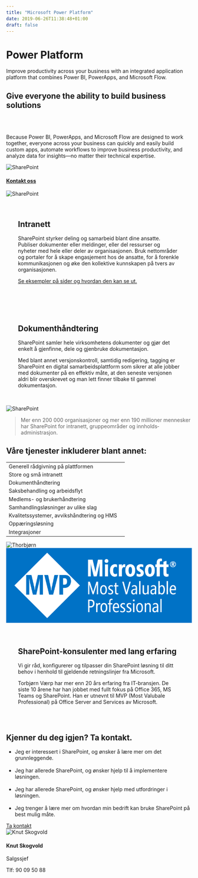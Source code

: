 ```yaml
---
title: "Microsoft Power Platform"
date: 2019-06-26T11:38:48+01:00
draft: false
---
```

<div class="container">
    <div class="row no-gutters">
        <div class="col-md-12 col-lg-6 p-4 mt-4">
            <div class="heading">
                <h1>Power Platform</h1>
            </div>
            <p>Improve productivity across your business with an integrated application platform that combines Power BI, PowerApps, and Microsoft Flow.</p>
            <h2>Give everyone the ability to build business solutions</h2><br><br>
           <p>Because Power BI, PowerApps, and Microsoft Flow are designed to work together, everyone across your business can quickly and easily build custom apps, automate workflows to improve business productivity, and analyze data for insights—no matter their technical expertise.
            </p>
        </div>    
        <div class="col-md-12 col-lg-6"><img class="img-fluid" src="/img/powerplatform1.png" alt="SharePoint" /></div>
    </div>
</div>

<div class="container-fluid bg-white mb-4">
    <div class="row content-menu text-center mx-auto">
        <!-- <div class="col-sm-12 col-md-4"><h4 class="m-0"><a href="#om">Om SharePoint</a></h4></div>
        <div class="col-sm-12 col-md-4"><h4 class="m-0"><a href="">Hvorfor oss?</a></h4></div> -->
        <div class="col-sm-12 col-md-4"><h4 class="m-0"><a href="/contact/">Kontakt oss</a></h4></div>
    </div>
</div>

<div class="container">
    <div class="row">
        <div class="col-md-12 content-case mt-4 mb-4">
            <div class="row no-gutters">
                <div class="col-md-12 col-lg-6"><img class="img-fluid" src="/img/scantrade-intranett.jpg" alt="SharePoint" /></div>
                <div class="col-md-12 col-lg-6" style="padding:2rem">
                    <div class="heading">
                        <h2>Intranett</h2>
                    </div>
                    <p>SharePoint styrker deling og samarbeid blant dine ansatte. Publiser dokumenter eller meldinger, eller del ressurser og nyheter med hele eller deler av organisasjonen. Bruk nettområder og portaler for å skape engasjement hos de ansatte, for å forenkle kommunikasjonen og øke den kollektive kunnskapen på tvers av organisasjonen.</p>
                    <p>
                    <a href="https://sharepointlookbook.azurewebsites.net/" target="_blank">Se eksempler på sider og hvordan den kan se ut.</a>
                    </p>
                </div>
            </div>
        </div>
        <div class="col-md-12 content-case mt-4 mb-4">
            <div class="row no-gutters">
                <div class="col-md-12 col-lg-6" style="padding:2rem">
                    <div class="heading">
                        <h2>Dokumenthåndtering</h2>
                    </div>
                    <p>SharePoint samler hele virksomhetens dokumenter og gjør det enkelt å gjenfinne, dele og gjenbruke dokumentasjon.</p>
                    <p>Med blant annet versjonskontroll, samtidig redigering, tagging er SharePoint en digital samarbeidsplattform som sikrer at alle jobber med dokumenter på en effektiv måte, at den seneste versjonen aldri blir overskrevet og man lett finner tilbake til gammel dokumentasjon.</p>
                </div>            
                <div class="col-md-12 col-lg-6"><img class="img-fluid" src="/img/documents.jpeg" alt="SharePoint" /></div>
            </div>
        </div>        
    </div>
</div>

<div class="container" id="referanse">
    <div class="row">
        <div class="col-sm-12 col-md-8 mx-auto mt-5 mb-5">
            <blockquote class="blockquote text-center">
            <p class="mb-0">Mer enn 200 000 organisasjoner og mer enn 190 millioner mennesker har SharePoint for intranett, gruppeområder og innholds­administrasjon.</p>
            </blockquote>
            </div>
        </div>
    </div>
</div>


<div id="om" class="container">
    <div class="row">
        <div class="col-sm-12 col-md-8 mx-auto mt-5 mb-5">
            <div class="heading text-center">
                <h2>Våre tjenester inkluderer blant annet:</h2>
            </div>
            <table class="table mt-4">
            </thead>
            <tbody>
                <tr>
                <td>Generell rådgivning på plattformen</td>
                <td></td>
                </tr>
                <tr>
                <td>Store og små intranett</td>
                <td></td>
                </tr>
                <tr>
                <td>Dokumenthåndtering</td>
                <td></td>
                </tr>
                <tr>
                <td>Saksbehandling og arbeidsflyt</td>
                <td></td>
                </tr>
                <tr>
                <td>Medlems- og brukerhåndtering</td>
                <td></td>
                </tr>
                <tr>
                <td>Samhandlingsløsninger av ulike slag</td>
                <td></td>
                </tr>
                <tr>
                <td>Kvalitetssystemer, avvikshåndtering og HMS</td>
                <td></td>
                </tr>        
                <tr>
                <td>Oppæringsløsning</td>
                <td></td>
                </tr>  
                <tr>
                <td>Integrasjoner</td>
                <td></td>
                </tr>                                  
            </tbody>
            </table>          
            </div>
        </div>
    </div>
</div>

<div class="container">
    <div class="row">
        <div class="col-md-12 content-case mt-4 mb-4">
            <div class="row no-gutters">
                <div class="col-md-12 col-lg-6"><img class="img-fluid" src="/img/thorbjorn_scene.jpg" alt="Thorbjørn" />
                                                <img class="img-fluid" src="/img/mvp.png" alt="MVP" /></div>
                <div class="col-md-12 col-lg-6" style="padding:2rem">
                    <div class="heading">
                        <h2>SharePoint-konsulenter med lang erfaring</h2>
                    </div>
                    <p>Vi gir råd, konfigurerer og tilpasser din SharePoint løsning til ditt behov i henhold til gjeldende retningslinjer fra Microsoft.</p> 
                    <p>Torbjørn Værp har mer enn 20 års erfaring fra IT-bransjen. De siste 10 årene har han jobbet med fullt fokus på Office 365, MS Teams og SharePoint. Han er utnevnt til MVP (Most Valubale Professional) på Office Server and Services av Microsoft.</p>
                </div>
            </div>
        </div>
        <div class="col-md-12 content-case mt-4 mb-4">
            <div class="row no-gutters">
                <div class="col-md-12 col-lg-9">
                    <div class="heading">
                        <h2>Kjenner du deg igjen? Ta kontakt.</h2>
                    </div>
                    <ul>
                    <li>Jeg er interessert i SharePoint, og ønsker å lære mer om det grunnleggende.</li>
                    <br>
                    <li>Jeg har allerede SharePoint, og ønsker hjelp til å implementere løsningen.</li>
                    <br>
                    <li>Jeg har allerede SharePoint, og ønsker hjelp med utfordringer i løsningen.</li>
                    <br>
                    <li>Jeg trenger å lære mer om hvordan min bedrift kan bruke SharePoint på best mulig måte.</li>
                    </ul>
                    <div class="col">
                        <a class="btn btn-primary btn-full" href="/contact/" role="button">Ta kontakt</a>
                    </div>
                </div>            
                <div class="col-sm-6 col-md-4 col-lg-3 p-5">
                    <div class="card personkort text-center">
                        <img class="card-img-top img-profil img-round mx-auto" src="../img/people/knut-round.jpg" alt="Knut Skogvold">
                        <div class="card-body">
                            <h4 class="card-title">Knut Skogvold</h4>
                            <p class="card-subtitle mb-2">Salgssjef</p>
                            <p class="card-text">Tlf: 90 09 50 88</p>
                        </div>
                    </div>
                </div>
            </div>
        </div>             
    </div>
</div>
